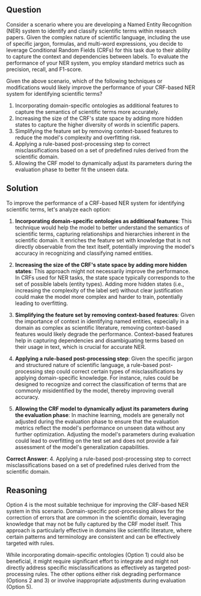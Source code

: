 ## Question

Consider a scenario where you are developing a Named Entity Recognition (NER) system to identify and classify scientific terms within research papers. Given the complex nature of scientific language, including the use of specific jargon, formulas, and multi-word expressions, you decide to leverage Conditional Random Fields (CRFs) for this task due to their ability to capture the context and dependencies between labels. To evaluate the performance of your NER system, you employ standard metrics such as precision, recall, and F1-score.

Given the above scenario, which of the following techniques or modifications would likely improve the performance of your CRF-based NER system for identifying scientific terms?

1. Incorporating domain-specific ontologies as additional features to capture the semantics of scientific terms more accurately.
2. Increasing the size of the CRF's state space by adding more hidden states to capture the higher diversity of words in scientific papers.
3. Simplifying the feature set by removing context-based features to reduce the model's complexity and overfitting risk.
4. Applying a rule-based post-processing step to correct misclassifications based on a set of predefined rules derived from the scientific domain.
5. Allowing the CRF model to dynamically adjust its parameters during the evaluation phase to better fit the unseen data.

## Solution

To improve the performance of a CRF-based NER system for identifying scientific terms, let's analyze each option:

1. **Incorporating domain-specific ontologies as additional features**: This technique would help the model to better understand the semantics of scientific terms, capturing relationships and hierarchies inherent in the scientific domain. It enriches the feature set with knowledge that is not directly observable from the text itself, potentially improving the model's accuracy in recognizing and classifying named entities.

2. **Increasing the size of the CRF's state space by adding more hidden states**: This approach might not necessarily improve the performance. In CRFs used for NER tasks, the state space typically corresponds to the set of possible labels (entity types). Adding more hidden states (i.e., increasing the complexity of the label set) without clear justification could make the model more complex and harder to train, potentially leading to overfitting.

3. **Simplifying the feature set by removing context-based features**: Given the importance of context in identifying named entities, especially in a domain as complex as scientific literature, removing context-based features would likely degrade the performance. Context-based features help in capturing dependencies and disambiguating terms based on their usage in text, which is crucial for accurate NER.

4. **Applying a rule-based post-processing step**: Given the specific jargon and structured nature of scientific language, a rule-based post-processing step could correct certain types of misclassifications by applying domain-specific knowledge. For instance, rules could be designed to recognize and correct the classification of terms that are commonly misidentified by the model, thereby improving overall accuracy.

5. **Allowing the CRF model to dynamically adjust its parameters during the evaluation phase**: In machine learning, models are generally not adjusted during the evaluation phase to ensure that the evaluation metrics reflect the model's performance on unseen data without any further optimization. Adjusting the model's parameters during evaluation could lead to overfitting on the test set and does not provide a fair assessment of the model's generalization capabilities.

**Correct Answer**: 4. Applying a rule-based post-processing step to correct misclassifications based on a set of predefined rules derived from the scientific domain.

## Reasoning

Option 4 is the most suitable technique for improving the CRF-based NER system in this scenario. Domain-specific post-processing allows for the correction of errors that are common in the scientific domain, leveraging knowledge that may not be fully captured by the CRF model itself. This approach is particularly effective in domains like scientific literature, where certain patterns and terminology are consistent and can be effectively targeted with rules.

While incorporating domain-specific ontologies (Option 1) could also be beneficial, it might require significant effort to integrate and might not directly address specific misclassifications as effectively as targeted post-processing rules. The other options either risk degrading performance (Options 2 and 3) or involve inappropriate adjustments during evaluation (Option 5).